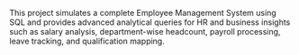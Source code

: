 This project simulates a complete Employee Management System using SQL and provides advanced analytical queries for HR and business insights such as salary analysis, department-wise headcount, payroll processing, leave tracking, and qualification mapping.
